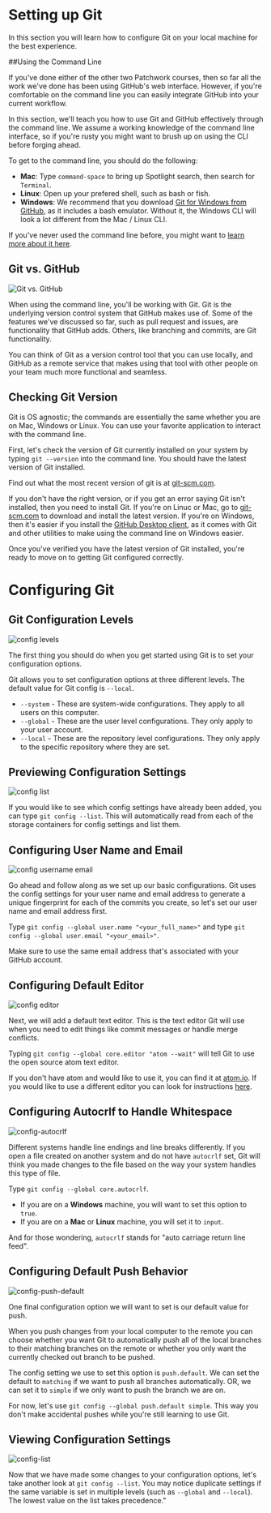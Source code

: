# Setting up Git
In this section you will learn how to configure Git on your local machine for the best experience.

##Using the Command Line

If you've done either of the other two Patchwork courses, then so far all the work we've done has been using GitHub's web interface. However, if you're comfortable on the command line you can easily integrate GitHub into your current workflow.

In this section, we'll teach you how to use Git and GitHub effectively through the command line. We assume a working knowledge of the command line interface, so if you're rusty you might want to brush up on using the CLI before forging ahead.

To get to the command line, you should do the following:

+ **Mac**: Type `command-space` to bring up Spotlight search, then search for `Terminal`.
+ **Linux**: Open up your prefered shell, such as bash or fish.
+ **Windows**: We recommend that you download <a href="https://msysgit.github.io/" target="_blank">Git for Windows from GitHub</a>, as it includes a bash emulator. Without it, the Windows CLI will look a lot different from the Mac / Linux CLI.

If you've never used the command line before, you might want to <a href="http://lifehacker.com/5633909/who-needs-a-mouse-learn-to-use-the-command-line-for-almost-anything" target="_blank">learn more about it here</a>.


## Git vs. GitHub
![Git vs. GitHub](/images/git-v-github.png)

When using the command line, you'll be working with Git. Git is the underlying version control system that GitHub makes use of. Some of the features we've discussed so far, such as pull request and issues, are functionality that GitHub adds. Others, like branching and commits, are Git functionality.

You can think of Git as a version control tool that you can use locally, and GitHub as a remote service that makes using that tool with other people on your team much more functional and seamless.


## Checking Git Version

Git is OS agnostic; the commands are essentially the same whether you are on Mac, Windows or Linux. You can use your favorite application to interact with the command line.

First, let's check the version of Git currently installed on your system by typing `git --version` into the command line. You should have the latest version of Git installed.

Find out what the most recent version of git is at <a href="http://git-scm.com" target="_blank">git-scm.com</a>.

If you don't have the right version, or if you get an error saying Git isn't installed, then you need to install Git. If you're on Linuc or Mac, go to <a href="http://git-scm.com" target="_blank">git-scm.com</a> to download and install the latest version. If you're on Windows, then it's easier if you install the [GitHub Desktop client](https://desktop.github.com/), as it comes with Git and other utilities to make using the command line on Windows easier.

Once you've verified you have the latest version of Git installed, you're ready to move on to getting Git configured correctly.



# Configuring Git

## Git Configuration Levels
![config levels](config-levels.png)

The first thing you should do when you get started using Git is to set your configuration options.

Git allows you to set configuration options at three different levels. The default value for Git config is `--local`.

+ `--system` - These are system-wide configurations. They apply to all users on this computer.
+ `--global` - These are the user level configurations. They only apply to your user account.
+ `--local` - These are the repository level configurations. They only apply to the specific repository where they are set.

## Previewing Configuration Settings
![config list](config-list.jpg)

If you would like to see which config settings have already been added, you can type `git config --list`. This will automatically read from each of the storage containers for config settings and list them.

## Configuring User Name and Email
![config username email](config-username-email.jpg)

Go ahead and follow along as we set up our basic configurations. Git uses the config settings for your user name and email address to generate a unique fingerprint for each of the commits you create, so let's set our user name and email address first.

Type `git config --global user.name "<your_full_name>"` and type `git config --global user.email "<your_email>"`.

Make sure to use the same email address that's associated with your GitHub account.

## Configuring Default Editor
![config editor](config-editor.jpg)

Next, we will add a default text editor. This is the text editor Git will use when you need to edit things like commit messages or handle merge conflicts.

Typing `git config --global core.editor "atom --wait"` will tell Git to use the open source atom text editor.

If you don't have atom and would like to use it, you can find it at <a href="https://atom.io/" target="_blank">atom.io</a>. If you would like to use a different editor you can look for instructions <a href="https://help.github.com/articles/associating-text-editors-with-git/" target="_blank">here</a>.

## Configuring Autocrlf to Handle Whitespace
![config-autocrlf](config-autocrlf.jpg)

Different systems handle line endings and line breaks differently. If you open a file created on another system and do not have `autocrlf` set, Git will think you made changes to the file based on the way your system handles this type of file.

Type `git config --global core.autocrlf`.

* If you are on a **Windows** machine, you will want to set this option to `true`.
* If you are on a **Mac** or **Linux** machine, you will set it to `input`.

And for those wondering, `autocrlf` stands for "auto carriage return line feed".

## Configuring Default Push Behavior
![config-push-default](config-push-default.jpg)

One final configuration option we will want to set is our default value for push.

When you push changes from your local computer to the remote you can choose whether you want Git to automatically push all of the local branches to their matching branches on the remote or whether you only want the currently checked out branch to be pushed.

The config setting we use to set this option is `push.default`. We can set the default to `matching` if we want to push all branches automatically. OR, we can set it to `simple` if we only want to push the branch we are on.

For now, let's use `git config --global push.default simple`. This way you don't make accidental pushes while you're still learning to use Git.

## Viewing Configuration Settings
![config-list](/images/config-list.jpg)

Now that we have made some changes to your configuration options, let's take another look at `git config --list`. You may notice duplicate settings if the same variable is set in multiple levels (such as `--global` and `--local`). The lowest value on the list takes precedence."